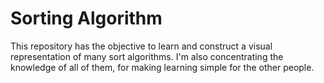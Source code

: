 # Sorting Algorithm
This repository has the objective to learn and construct a visual representation of many sort algorithms. I'm also concentrating the knowledge of all of them, for making learning simple for the other people.